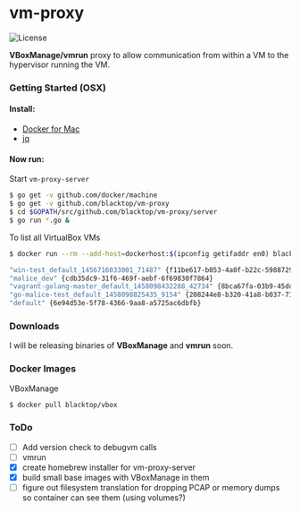 # vm-proxy
![License][license]  

**VBoxManage/vmrun** proxy to allow communication from within a VM to the hypervisor running the VM.

[godoc]: https://godoc.org/github.com/blacktop/vm-proxy?status.svg
[license]: https://img.shields.io/github/license/blacktop/vm-proxy.svg

### Getting Started (OSX)

#### Install:
 - [Docker for Mac](https://beta.docker.com/)
 - [jq](https://stedolan.github.io/jq/)  

#### Now run:
Start `vm-proxy-server`
```bash
$ go get -v github.com/docker/machine
$ go get -v github.com/blacktop/vm-proxy
$ cd $GOPATH/src/github.com/blacktop/vm-proxy/server
$ go run *.go &
```
To list all VirtualBox VMs
```bash
$ docker run --rm --add-host=dockerhost:$(ipconfig getifaddr en0) blacktop/vbox list vms
```
```bash
"win-test_default_1456716033001_71487" {f11be617-b053-4a0f-b22c-59887290ec96}
"malice_dev" {cdb35dc9-31f6-469f-aebf-6f69830f7864}
"vagrant-golang-master_default_1458098432288_42734" {8bca67fa-03b9-45dd-9436-53f1877e1608}
"go-malice-test_default_1458098825435_9154" {208244e8-b320-41a8-b037-7127cbc9d09d}
"default" {6e94d53e-5f78-4366-9aa8-a5725ac6dbfb}
```

### Downloads
I will be releasing binaries of **VBoxManage** and **vmrun** soon.

### Docker Images
VBoxManage
```bash
$ docker pull blacktop/vbox
```

### ToDo
 - [ ] Add version check to debugvm calls
 - [ ] vmrun
 - [x] create homebrew installer for vm-proxy-server
 - [x] build small base images with VBoxManage in them
 - [ ] figure out filesystem translation for dropping PCAP or memory dumps so container can see them (using volumes?)  
